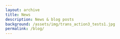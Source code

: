 ```yaml
---
layout: archive
title: News
description: News & blog posts
background: /assets/img/trans_action3_tests1.jpg
permalink: /blog/
---
```


<!-- Content here would shop up above your list of posts -->
